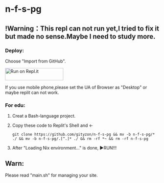 # n-f-s-pg
## !Warning：This repl can not run yet,I tried to fix it but made no sense.Maybe I need to study more.


### Deploy:

   Choose "Import from GitHub".

<a href="https://replit.com/github/gityzon/n-f-s-pg">
  <img alt="Run on Repl.it" src="https://replit.com/badge/github/github/gityzon" style="height: 40px; width: 190px;" />
</a>

If you use mobile phone,please set the UA of Browser as "Desktop" or maybe replit can not work.

### For edu:

1. Creat a Bash-language project.

2. Copy these code to Replit's Shell and ←

   `git clone https://github.com/gityzon/n-f-s-pg && mv -b n-f-s-pg/* ./ && mv -b n-f-s-pg/.[^.]* ./ && rm -rf *~ && rm -rf n-f-s-pg`

3. After "Loading Nix environment..." is done, ▶RUN!!!

## Warn:

Please read "main.sh" for managing your site.
